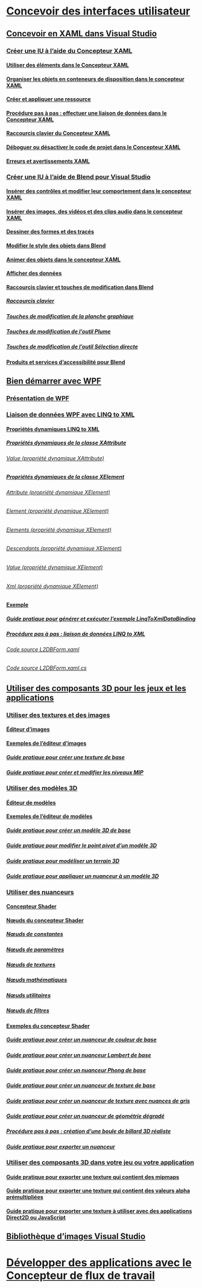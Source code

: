 # [Concevoir des interfaces utilisateur](designing-user-interfaces.md)
## [Concevoir en XAML dans Visual Studio](designing-xaml-in-visual-studio.md)
### [Créer une IU à l’aide du Concepteur XAML](creating-a-ui-by-using-xaml-designer-in-visual-studio.md)
#### [Utiliser des éléments dans le Concepteur XAML](working-with-elements-in-xaml-designer.md)
#### [Organiser les objets en conteneurs de disposition dans le concepteur XAML](organize-objects-into-layout-containers-in-xaml-designer.md)
#### [Créer et appliquer une ressource](how-to-create-and-apply-a-resource.md)
#### [Procédure pas à pas : effectuer une liaison de données dans le Concepteur XAML](walkthrough-binding-to-data-in-xaml-designer.md)
#### [Raccourcis clavier du Concepteur XAML](keyboard-shortcuts-for-xaml-designer.md)
#### [Déboguer ou désactiver le code de projet dans le Concepteur XAML](debugging-or-disabling-project-code-in-xaml-designer.md)
#### [Erreurs et avertissements XAML](xaml-errors-warnings.md)
### [Créer une IU à l’aide de Blend pour Visual Studio](creating-a-ui-by-using-blend-for-visual-studio.md)
#### [Insérer des contrôles et modifier leur comportement dans le concepteur XAML](insert-controls-and-modify-their-behavior-in-xaml-designer.md)
#### [Insérer des images, des vidéos et des clips audio dans le concepteur XAML](insert-images-videos-and-audio-clips-in-xaml-designer.md)
#### [Dessiner des formes et des tracés](draw-shapes-and-paths.md)
#### [Modifier le style des objets dans Blend](modify-the-style-of-objects-in-blend.md)
#### [Animer des objets dans le concepteur XAML](animate-objects-in-xaml-designer.md)
#### [Afficher des données](display-data-in-blend.md)
#### [Raccourcis clavier et touches de modification dans Blend](keyboard-shortcuts-and-modifier-keys-in-blend.md)
##### [Raccourcis clavier](keyboard-shortcuts-in-blend.md)
##### [Touches de modification de la planche graphique](artboard-modifier-keys-in-blend.md)
##### [Touches de modification de l’outil Plume](pen-tool-modifier-keys-in-blend.md)
##### [Touches de modification de l’outil Sélection directe](direct-selection-tool-modifier-keys-in-blend.md)
#### [Produits et services d’accessibilité pour Blend](accessibility-products-and-services-blend.md)
## [Bien démarrer avec WPF](getting-started-with-wpf.md)
### [Présentation de WPF](introduction-to-wpf.md)
### [Liaison de données WPF avec LINQ to XML](wpf-data-binding-with-linq-to-xml-overview.md)
#### [Propriétés dynamiques LINQ to XML](linq-to-xml-dynamic-properties.md)
##### [Propriétés dynamiques de la classe XAttribute](xattribute-class-dynamic-properties.md)
###### [Value (propriété dynamique XAttribute)](value-xattribute-dynamic-property.md)
##### [Propriétés dynamiques de la classe XElement](xelement-class-dynamic-properties.md)
###### [Attribute (propriété dynamique XElement)](attribute-xelement-dynamic-property.md)
###### [Element (propriété dynamique XElement)](element-xelement-dynamic-property.md)
###### [Elements (propriété dynamique XElement)](elements-xelement-dynamic-property.md)
###### [Descendants (propriété dynamique XElement)](descendants-xelement-dynamic-property.md)
###### [Value (propriété dynamique XElement)](value-xelement-dynamic-property.md)
###### [Xml (propriété dynamique XElement)](xml-xelement-dynamic-property.md)
#### [Exemple](wpf-data-binding-using-linq-to-xml-example.md)
##### [Guide pratique pour générer et exécuter l’exemple LinqToXmlDataBinding](how-to-build-and-run-the-linqtoxmldatabinding-example.md)
##### [Procédure pas à pas : liaison de données LINQ to XML](walkthrough-linqtoxmldatabinding-example.md)
###### [Code source L2DBForm.xaml](l2dbform-xaml-source-code.md)
###### [Code source L2DBForm.xaml.cs](l2dbform-xaml-cs-source-code.md)
## [Utiliser des composants 3D pour les jeux et les applications](working-with-3-d-assets-for-games-and-apps.md)
### [Utiliser des textures et des images](working-with-textures-and-images.md)
#### [Éditeur d’images](image-editor.md)
#### [Exemples de l’éditeur d’images](image-editor-examples.md)
##### [Guide pratique pour créer une texture de base](how-to-create-a-basic-texture.md)
##### [Guide pratique pour créer et modifier les niveaux MIP](how-to-create-and-modify-mip-levels.md)
### [Utiliser des modèles 3D](working-with-3-d-models.md)
#### [Éditeur de modèles](model-editor.md)
#### [Exemples de l’éditeur de modèles](model-editor-examples.md)
##### [Guide pratique pour créer un modèle 3D de base](how-to-create-a-basic-3-d-model.md)
##### [Guide pratique pour modifier le point pivot d’un modèle 3D](how-to-modify-the-pivot-point-of-a-3-d-model.md)
##### [Guide pratique pour modéliser un terrain 3D](how-to-model-3-d-terrain.md)
##### [Guide pratique pour appliquer un nuanceur à un modèle 3D](how-to-apply-a-shader-to-a-3-d-model.md)
### [Utiliser des nuanceurs](working-with-shaders.md)
#### [Concepteur Shader](shader-designer.md)
#### [Nœuds du concepteur Shader](shader-designer-nodes.md)
##### [Nœuds de constantes](constant-nodes.md)
##### [Nœuds de paramètres](parameter-nodes.md)
##### [Nœuds de textures](texture-nodes.md)
##### [Nœuds mathématiques](math-nodes.md)
##### [Nœuds utilitaires](utility-nodes.md)
##### [Nœuds de filtres](filter-nodes.md)
#### [Exemples du concepteur Shader](shader-designer-examples.md)
##### [Guide pratique pour créer un nuanceur de couleur de base](how-to-create-a-basic-color-shader.md)
##### [Guide pratique pour créer un nuanceur Lambert de base](how-to-create-a-basic-lambert-shader.md)
##### [Guide pratique pour créer un nuanceur Phong de base](how-to-create-a-basic-phong-shader.md)
##### [Guide pratique pour créer un nuanceur de texture de base](how-to-create-a-basic-texture-shader.md)
##### [Guide pratique pour créer un nuanceur de texture avec nuances de gris](how-to-create-a-grayscale-texture-shader.md)
##### [Guide pratique pour créer un nuanceur de géométrie dégradé](how-to-create-a-geometry-based-gradient-shader.md)
##### [Procédure pas à pas : création d’une boule de billard 3D réaliste](walkthrough-creating-a-realistic-3-d-billiard-ball.md)
##### [Guide pratique pour exporter un nuanceur](how-to-export-a-shader.md)
### [Utiliser des composants 3D dans votre jeu ou votre application](using-3-d-assets-in-your-game-or-app.md)
#### [Guide pratique pour exporter une texture qui contient des mipmaps](how-to-export-a-texture-that-contains-mipmaps.md)
#### [Guide pratique pour exporter une texture qui contient des valeurs alpha prémultipliées](how-to-export-a-texture-that-has-premultiplied-alpha.md)
#### [Guide pratique pour exporter une texture à utiliser avec des applications Direct2D ou JavaScript](how-to-export-a-texture-for-use-with-direct2d-or-javascipt-apps.md)
## [Bibliothèque d’images Visual Studio](the-visual-studio-image-library.md)
# [Développer des applications avec le Concepteur de flux de travail](../workflow-designer/developing-applications-with-the-workflow-designer.md)
